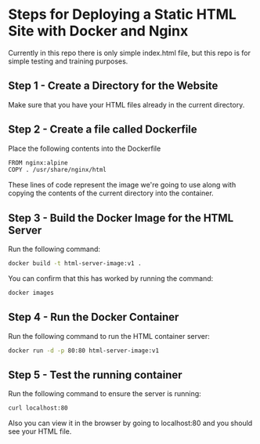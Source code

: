 # Steps for Deploying a Static HTML Site with Docker and Nginx
Currently in this repo there is only simple index.html file, but this repo is for simple testing and training purposes.


## Step 1 - Create a Directory for the Website
Make sure that you have your HTML files already in the current directory.


## Step 2 - Create a file called Dockerfile
Place the following contents into the Dockerfile

```bash
FROM nginx:alpine
COPY . /usr/share/nginx/html
```

These lines of code represent the image we're going to use along with copying the contents of the current directory into the container.


## Step 3 - Build the Docker Image for the HTML Server
Run the following command:

```bash
docker build -t html-server-image:v1 .
```

You can confirm that this has worked by running the command:

```bash
docker images
```


## Step 4 - Run the Docker Container
Run the following command to run the HTML container server:

```bash
docker run -d -p 80:80 html-server-image:v1
```


## Step 5 - Test the running container
Run the following command to ensure the server is running:

```bash
curl localhost:80
```

Also you can view it in the browser by going to localhost:80 and you should see your HTML file.
